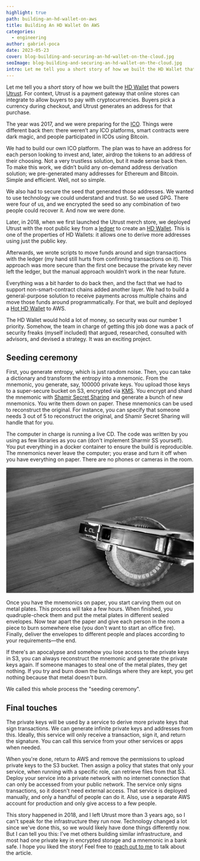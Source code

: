 ```yaml
---
highlight: true
path: building-an-hd-wallet-on-aws
title: Building An HD Wallet On AWS
categories:
  - engineering
author: gabriel-poca
date: 2023-05-23
cover: blog-building-and-securing-an-hd-wallet-on-the-cloud.jpg
seoImage: blog-building-and-securing-an-hd-wallet-on-the-cloud.jpg
intro: Let me tell you a short story of how we built the HD Wallet that powers Utrust.
---
```

Let me tell you a *short* story of how we built the [HD Wallet](https://www.investopedia.com/terms/h/hd-wallet-hierarchical-deterministic-wallet.asp) that powers [Utrust](https://utrust.com/). For context, Utrust is a payment gateway that online stores can integrate to allow buyers to pay with cryptocurrencies. Buyers pick a currency during checkout, and Utrust generates an address for that purchase.

The year was 2017, and we were preparing for the [ICO](https://medium.com/@UTRUST/utrust-ico-guide-1847fbfc40d7). Things were different back then: there weren’t any ICO platforms, smart contracts were dark magic, and people participated in ICOs using Bitcoin.

We had to build our own ICO platform. The plan was to have an address for each person looking to invest and, later, airdrop the tokens to an address of their choosing. Not a very trustless solution, but it made sense back then. To make this work, we didn’t build any on-demand address derivation solution; we pre-generated many addresses for Ethereum and Bitcoin. Simple and efficient. Well, not so simple.

We also had to secure the seed that generated those addresses. We wanted to use technology we could understand and trust. So we used GPG. There were four of us, and we encrypted the seed so any combination of two people could recover it. And now we were done.

Later, in 2018, when we first launched the Utrust merch store, we deployed Utrust with the root public key from a [ledger](https://www.ledger.com/) to create an [HD Wallet](https://www.investopedia.com/terms/h/hd-wallet-hierarchical-deterministic-wallet.asp). This is one of the properties of HD Wallets: it allows one to derive more addresses using just the public key.

Afterwards, we wrote scripts to move funds around and sign transactions with the ledger (my hand still hurts from confirming transactions on it). This approach was more secure than the first one because the private key never left the ledger, but the manual approach wouldn’t work in the near future.

Everything was a bit harder to do back then, and the fact that we had to support non-smart-contract chains added another layer. We had to build a general-purpose solution to receive payments across multiple chains and move those funds around programmatically. For that, we built and deployed a [Hot HD Wallet](https://www.investopedia.com/terms/h/hot-wallet.asp) to AWS.

The HD Wallet would hold a lot of money, so security was our number 1 priority. Somehow, the team in charge of getting this job done was a pack of security freaks (myself included) that argued, researched, consulted with advisors, and devised a strategy. It was an exciting project.

## Seeding ceremony

First, you generate entropy, which is just random noise. Then, you can take a dictionary and transform the entropy into a mnemonic. From the mnemonic, you generate, say, 100000 private keys. You upload those keys to a super-secure bucket on S3, encrypted via [KMS](https://aws.amazon.com/kms/). You encrypt and shard the mnemonic with [Shamir Secret Sharing](https://en.wikipedia.org/wiki/Shamir%27s_Secret_Sharing) and generate a bunch of new mnemonics. You write them down on paper. These mnemonics can be used to reconstruct the original. For instance, you can specify that someone needs 3 out of 5 to reconstruct the original, and Shamir Secret Sharing will handle that for you.

The computer in charge is running a live CD. The code was written by you using as few libraries as you can (don't implement Sharmir SS yourself). You put everything in a docker container to ensure the build is reproducible. The mnemonics never leave the computer; you erase and turn it off when you have everything on paper. There are no phones or cameras in the room.

![Photo of the label maker](./labelmaker.jpeg)

Once you have the mnemonics on paper, you start carving them out on metal plates. This process will take a few hours. When finished, you quadruple-check them and put the metal plates in different sealed envelopes. Now tear apart the paper and give each person in the room a piece to burn somewhere else (you don't want to start an office fire). Finally, deliver the envelopes to different people and places according to your requirements—the end.

If there's an apocalypse and somehow you lose access to the private keys in S3, you can always reconstruct the mnemonic and generate the private keys again. If someone manages to steal one of the metal plates, they get nothing. If you try and burn down the buildings where they are kept, you get nothing because that metal doesn't burn.

We called this whole process the "seeding ceremony".

## Final touches

The private keys will be used by a service to derive more private keys that sign transactions. We can generate infinite private keys and addresses from this. Ideally, this service will only receive a transaction, sign it, and return the signature. You can call this service from your other services or apps when needed.

When you're done, return to AWS and remove the permissions to upload private keys to the S3 bucket. Then assign a policy that states that only your service, when running with a specific role, can retrieve files from that S3. Deploy your service into a private network with no internet connection that can only be accessed from your public network. The service only signs transactions, so it doesn't need external access. That service is deployed manually, and only a handful of people can do it. Also, use a separate AWS account for production and only give access to a few people.

This story happened in 2018, and I left Utrust more than 3 years ago, so I can't speak for the infrastructure they run now. Technology changed a lot since we've done this, so we would likely have done things differently now. But I can tell you this: I've met others building similar infrastructure, and most had one private key in encrypted storage and a mnemonic in a bank safe. I hope you liked the story! Feel free to [reach out to me](https://gabrielpoca.com) to talk about the article.